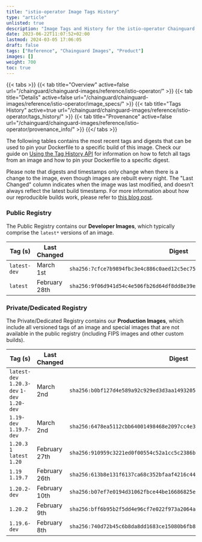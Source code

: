 ```yaml
---
title: "istio-operator Image Tags History"
type: "article"
unlisted: true
description: "Image Tags and History for the istio-operator Chainguard Image"
date: 2023-06-22T11:07:52+02:00
lastmod: 2024-03-05 17:06:05
draft: false
tags: ["Reference", "Chainguard Images", "Product"]
images: []
weight: 700
toc: true
---
```


{{< tabs >}}
{{< tab title="Overview" active=false url="/chainguard/chainguard-images/reference/istio-operator/" >}}
{{< tab title="Details" active=false url="/chainguard/chainguard-images/reference/istio-operator/image_specs/" >}}
{{< tab title="Tags History" active=true url="/chainguard/chainguard-images/reference/istio-operator/tags_history/" >}}
{{< tab title="Provenance" active=false url="/chainguard/chainguard-images/reference/istio-operator/provenance_info/" >}}
{{</ tabs >}}

The following tables contains the most recent tags and digests that can be used to pin your Dockerfile to a specific build of this image. Check our guide on [Using the Tag History API](/chainguard/chainguard-images/using-the-tag-history-api/) for information on how to fetch all tags from an image and how to pin your Dockerfile to a specific digest.

Please note that digests and timestamps only change when there is a change to the image, even though images are rebuilt every night. The "Last Changed" column indicates when the image was last modified, and doesn't always reflect the latest build timestamp. For more information about how our reproducible builds work, please refer to [this blog post](https://www.chainguard.dev/unchained/reproducing-chainguards-reproducible-image-builds).

### Public Registry
The Public Registry contains our **Developer Images**, which typically comprise the `latest*` versions of an image.

| Tag (s)       | Last Changed  | Digest                                                                    |
|---------------|---------------|---------------------------------------------------------------------------|
|  `latest-dev` | March 1st     | `sha256:7cfce7b9894fbc3e4c886c0aed12c5ec756533de678ae7f032c31243d8fc0543` |
|  `latest`     | February 28th | `sha256:9f06d941d54c4e506fb26d64df8dd8e39e4d3e9eb179d03e70790b94aa4f6401` |


### Private/Dedicated Registry
The Private/Dedicated Registry contains our **Production Images**, which include all versioned tags of an image and special images that are not available in the public registry (including FIPS images and other custom builds).

| Tag (s)                                       | Last Changed  | Digest                                                                    |
|-----------------------------------------------|---------------|---------------------------------------------------------------------------|
|  `latest-dev` `1.20.3-dev` `1-dev` `1.20-dev` | March 2nd     | `sha256:b0bf127d4e589a92c929ed3d3aa14932054430d04d3b08e6b4d13d0534599042` |
|  `1.19-dev` `1.19.7-dev`                      | March 2nd     | `sha256:6478ea5112cbb64001498468e2097cc4e3e73e1e2638a222cd99df81c92fa026` |
|  `1.20.3` `1` `latest` `1.20`                 | February 27th | `sha256:910959c3221ed0f00554c52a1cc5c2386b24a854cf2d9e76288f6b27723edb68` |
|  `1.19` `1.19.7`                              | February 26th | `sha256:613b8e131f6137ca68c352bfaaf4216c44084608238d988965b92c65d6014d69` |
|  `1.20.2-dev`                                 | February 10th | `sha256:b07ef7e0194d31062fbce44be16686825e6b98cb097ea0546c72d509935bc164` |
|  `1.20.2`                                     | February 9th  | `sha256:bff6b95b2f5dd4e96cf7e022f973a2064a80867547317a400a7b329965c4cfeb` |
|  `1.19.6-dev`                                 | February 8th  | `sha256:740d72b45c6b8da8dd1683ce15080b6fb820b094f6fcaae38485a39d44390243` |

